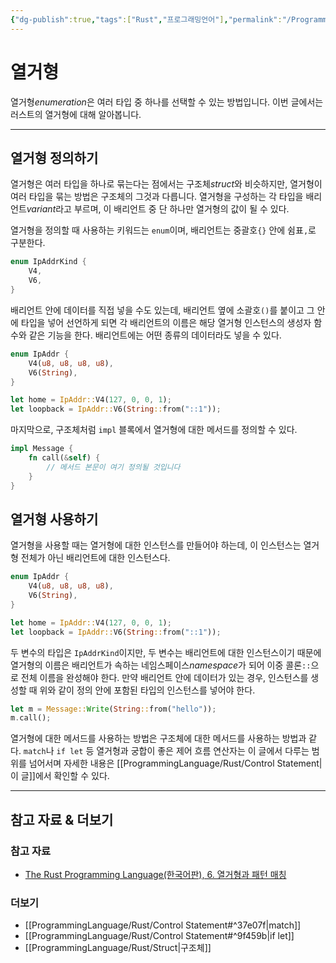 ```yaml
---
{"dg-publish":true,"tags":["Rust","프로그래밍언어"],"permalink":"/ProgrammingLanguage/Rust/Enumerations/","dgPassFrontmatter":true,"created":"2024-08-01T00:32:10.000+08:00","updated":"2024-08-27T11:47:23.900+08:00"}
---
```




# 열거형

열거형*enumeration*은 여러 타입 중 하나를 선택할 수 있는 방법입니다. 이번 글에서는 러스트의 열거형에 대해 알아봅니다.

---

## 열거형 정의하기

열거형은 여러 타입을 하나로 묶는다는 점에서는 구조체*struct*와 비슷하지만, 열거형이 여러 타입을 묶는 방법은 구조체의 그것과 다릅니다. 열거형을 구성하는 각 타입을 배리언트*variant*라고 부르며, 이 배리언트 중 단 하나만 열거형의 값이 될 수 있다.

열거형을 정의할 때 사용하는 키워드는 `enum`이며, 배리언트는 중괄호`{}` 안에 쉼표`,`로 구분한다.

```rust
enum IpAddrKind {
    V4,
    V6,
}
```

배리언트 안에 데이터를 직접 넣을 수도 있는데, 배리언트 옆에 소괄호`()`를 붙이고 그 안에 타입을 넣어 선언하게 되면 각 배리언트의 이름은 해당 열거형 인스턴스의 생성자 함수와 같은 기능을 한다. 배리언트에는 어떤 종류의 데이터라도 넣을 수 있다.

```rust
enum IpAddr {
    V4(u8, u8, u8, u8),
    V6(String),
}

let home = IpAddr::V4(127, 0, 0, 1);
let loopback = IpAddr::V6(String::from("::1"));
```

마지막으로, 구조체처럼 `impl` 블록에서 열거형에 대한 메서드를 정의할 수 있다.

```rust
impl Message {
    fn call(&self) {
        // 메서드 본문이 여기 정의될 것입니다
    }
}
```

## 열거형 사용하기

열거형을 사용할 때는 열거형에 대한 인스턴스를 만들어야 하는데, 이 인스턴스는 열거형 전체가 아닌 배리언트에 대한 인스턴스다. 

```rust
enum IpAddr {
    V4(u8, u8, u8, u8),
    V6(String),
}

let home = IpAddr::V4(127, 0, 0, 1);
let loopback = IpAddr::V6(String::from("::1"));
```

두 변수의 타입은 `IpAddrKind`이지만, 두 변수는 배리언트에 대한 인스턴스이기 때문에 열거형의 이름은 배리언트가 속하는 네임스페이스*namespace*가 되어 이중 콜론`::`으로 전체 이름을 완성해야 한다. 만약 배리언트 안에 데이터가 있는 경우, 인스턴스를 생성할 때 위와 같이 정의 안에 포함된 타입의 인스턴스를 넣어야 한다.

```rust
let m = Message::Write(String::from("hello"));
m.call();
```

열거형에 대한 메서드를 사용하는 방법은 구조체에 대한 메서드를 사용하는 방법과 같다. `match`나 `if let` 등 열거형과 궁합이 좋은 제어 흐름 연산자는 이 글에서 다루는 범위를 넘어서며 자세한 내용은 [[ProgrammingLanguage/Rust/Control Statement\|이 글]]에서 확인할 수 있다.

---

## 참고 자료 & 더보기

### 참고 자료
+ [The Rust Programming Language(한국어판), 6. 열거형과 패턴 매칭](https://doc.rust-kr.org/ch06-00-enums.html)

### 더보기
+ [[ProgrammingLanguage/Rust/Control Statement#^37e07f\|match]]
+ [[ProgrammingLanguage/Rust/Control Statement#^9f459b\|if let]]
+ [[ProgrammingLanguage/Rust/Struct\|구조체]]